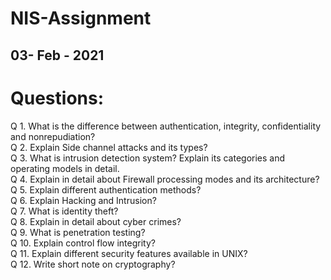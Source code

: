 # NIS-Assignment
## 03- Feb - 2021

# Questions:
<p>
  
  Q 1.	What is the difference between authentication, integrity, confidentiality and nonrepudiation?<br>
  Q 2.	Explain Side channel attacks and its types?<br>
  Q 3.	What is intrusion detection system? Explain its categories and operating models in detail.<br>
  Q 4.	Explain in detail about Firewall processing modes and its architecture?<br>
  Q 5.	Explain different authentication methods?<br>
  Q 6.	Explain Hacking and Intrusion?<br>
  Q 7.	What is identity theft?<br>
  Q 8.	Explain in detail about cyber crimes?<br>
  Q 9.	What is penetration testing? <br>
  Q 10.	Explain control flow integrity?<br>
  Q 11.	Explain different security features available in UNIX?<br>
  Q 12.	Write short note on cryptography?<br>

</p>
